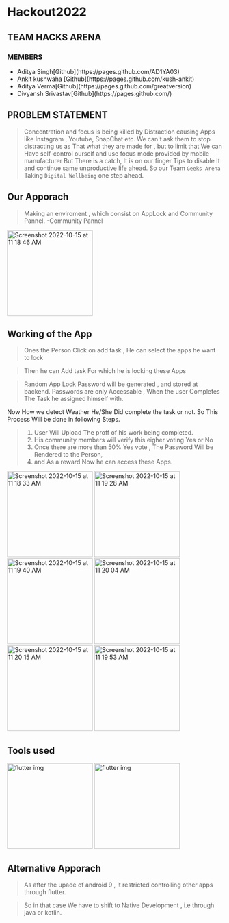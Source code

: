 # Hackout2022

## TEAM HACKS ARENA 
### MEMBERS
<ul>
<li>Aditya Singh[Github](https://pages.github.com/AD1YA03)</li>
<li>Ankit kushwaha [Github](https://pages.github.com/kush-ankit)</li>
<li>Aditya Verma[Github](https://pages.github.com/greatversion)</li>
<li>Divyansh Srivastav[Github](https://pages.github.com/)</li>
</ul>

## PROBLEM STATEMENT
>Concentration and focus is being killed by Distraction causing Apps like Instagram , Youtube, SnapChat etc.
We can't ask them to stop distracting us as That what they are made for , but to limit that We can Have self-control ourself and use focus mode provided by mobile manufacturer But There is a catch, It is on our finger Tips to disable It and continue same unproductive life ahead. 
So our Team `Geeks Arena` Taking `Digital Wellbeing` one step ahead.

## Our Apporach
>Making an enviroment , which consist on AppLock and Community Pannel.
-Community Pannel
<img width="200" alt="Screenshot 2022-10-15 at 11 18 46 AM" src="https://user-images.githubusercontent.com/90272291/195973091-6428f2bd-4c19-45e0-a431-841c97495983.png">

## Working of the App

>Ones the Person Click on add task , He can select the apps he want to lock

>Then he can Add task For which he is locking these Apps

>Random App Lock Password will be generated , and stored at backend.
>Passwords are only Accessable , When the user Completes The Task he assigned himself with.

Now How we detect Weather He/She Did complete the task or not.
So This Process Will be done in following Steps.
>1. User Will Upload The proff of his work being completed.
>2. His community members will verify this eigher voting Yes or No
>3. Once there are more than 50% Yes vote , The Password Will be Rendered to the Person,
>4. and As a reward Now he can access these Apps.
<div display="inline">
<img width="200" alt="Screenshot 2022-10-15 at 11 18 33 AM" src="https://user-images.githubusercontent.com/90272291/195973106-9bf6ca04-d435-4120-b064-7b5a25cadbfd.png">

<img width="200" alt="Screenshot 2022-10-15 at 11 19 28 AM" src="https://user-images.githubusercontent.com/90272291/195973123-9d64e92e-095c-44dc-9cb3-401e3f7a7fec.png">
<img width="200" alt="Screenshot 2022-10-15 at 11 19 40 AM" src="https://user-images.githubusercontent.com/90272291/195973130-07261de2-5a09-4165-8a59-b400af956b89.png">

<img width="200" alt="Screenshot 2022-10-15 at 11 20 04 AM" src="https://user-images.githubusercontent.com/90272291/195973166-8f3f7382-2402-4915-948e-7034288b0cdb.png">

<img width="200" alt="Screenshot 2022-10-15 at 11 20 15 AM" src="https://user-images.githubusercontent.com/90272291/195973177-bcf108ae-ef5c-428f-b5ef-cc15fd7b9acb.png">
<img width="200" alt="Screenshot 2022-10-15 at 11 19 53 AM" src="https://user-images.githubusercontent.com/90272291/195973159-9175042b-f44b-4d89-a391-b2f097ea7543.png">
</div>

## Tools used
<img width="200" alt="flutter img" src="https://upload.wikimedia.org/wikipedia/commons/1/17/Google-flutter-logo.png">
<img width="200" alt="flutter img" src="https://upload.wikimedia.org/wikipedia/commons/b/bd/Firebase_Logo.png">

## Alternative Apporach
> As after the upade of android 9 , it restricted controlling other apps through flutter.

>So in that case We have to shift to Native Development , i.e through java or kotlin.
